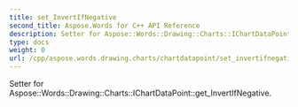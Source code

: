 ```yaml
---
title: set_InvertIfNegative
second_title: Aspose.Words for C++ API Reference
description: Setter for Aspose::Words::Drawing::Charts::IChartDataPoint::get_InvertIfNegative. 
type: docs
weight: 0
url: /cpp/aspose.words.drawing.charts/chartdatapoint/set_invertifnegative/
---
```


Setter for Aspose::Words::Drawing::Charts::IChartDataPoint::get_InvertIfNegative. 

